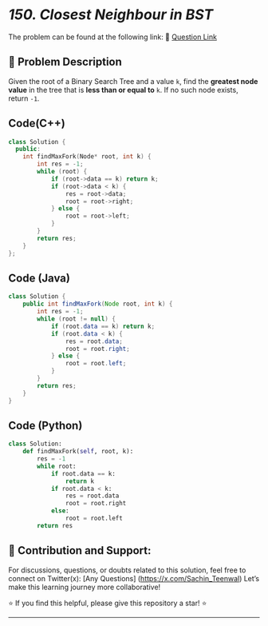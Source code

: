 # *150. Closest Neighbour in BST*

The problem can be found at the following link: 🔗 [Question Link](https://www.geeksforgeeks.org/problems/closest-neighbor-in-bst/1)

## **🧩 Problem Description**

Given the root of a Binary Search Tree and a value `k`, find the **greatest node value** in the tree that is **less than or equal to** `k`. If no such node exists, return `-1`.


## Code(C++)
```cpp
class Solution {
  public:
    int findMaxFork(Node* root, int k) {
        int res = -1;
        while (root) {
            if (root->data == k) return k;
            if (root->data < k) {
                res = root->data;
                root = root->right;
            } else {
                root = root->left;
            }
        }
        return res;
    }
};
```

## Code (Java)

```java
class Solution {
    public int findMaxFork(Node root, int k) {
        int res = -1;
        while (root != null) {
            if (root.data == k) return k;
            if (root.data < k) {
                res = root.data;
                root = root.right;
            } else {
                root = root.left;
            }
        }
        return res;
    }
}
```

## Code (Python)

```python
class Solution:
    def findMaxFork(self, root, k):
        res = -1
        while root:
            if root.data == k:
                return k
            if root.data < k:
                res = root.data
                root = root.right
            else:
                root = root.left
        return res
```



## 🎯 **Contribution and Support:**

For discussions, questions, or doubts related to this solution, feel free to connect on Twitter(x): [Any Questions] (https://x.com/Sachin_Teenwal) Let’s make this learning journey more collaborative!

⭐ If you find this helpful, please give this repository a star! ⭐

---
